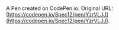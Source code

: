 # 

A Pen created on CodePen.io. Original URL: [https://codepen.io/Spec12/pen/YzrVLJJ](https://codepen.io/Spec12/pen/YzrVLJJ).


